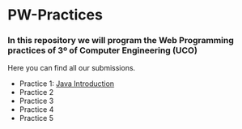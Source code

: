# PW-Practices
### In this repository we will program the Web Programming practices of 3º of Computer Engineering (UCO)

Here you can find all our submissions.

- Practice 1: [Java Introduction](https://github.com/JesusArj/PW-Practices/P1)
- Practice 2
- Practice 3
- Practice 4
- Practice 5


